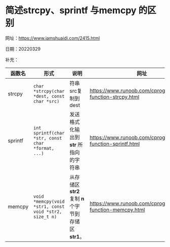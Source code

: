 # 简述strcpy、sprintf 与memcpy 的区别

网址：https://www.iamshuaidi.com/2415.html

日期：20220329

补充：

| 函数名  | 形式                                                   | 说明                                                   | 网址                                                        |
| ------- | ------------------------------------------------------ | ------------------------------------------------------ | ----------------------------------------------------------- |
| strcpy  | `char *strcpy(char *dest, const char *src)`            | 符串src复制到dest                                      | https://www.runoob.com/cprogramming/c-function-strcpy.html  |
| sprintf | `int sprintf(char *str, const char *format, ...)`      | 发送格式化输出到 **str** 所指向的字符串                | https://www.runoob.com/cprogramming/c-function-sprintf.html |
| memcpy  | `void *memcpy(void *str1, const void *str2, size_t n)` | 从存储区 **str2** 复制 **n** 个字节到存储区 **str1**。 | https://www.runoob.com/cprogramming/c-function-memcpy.html  |

